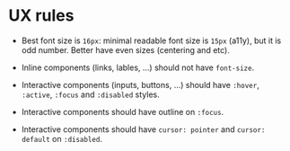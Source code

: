 # UX rules

- Best font size is `16px`: minimal readable font size is `15px` (a11y), but it is odd number. Better have even sizes (centering and etc).

- Inline components (links, lables, ...) should not have `font-size`.

- Interactive components (inputs, buttons, ...) should have `:hover`, `:active`, `:focus` and `:disabled` styles.

- Interactive components should have outline on `:focus`.

- Interactive components should have `cursor: pointer` and `cursor: default` on `:disabled`.

